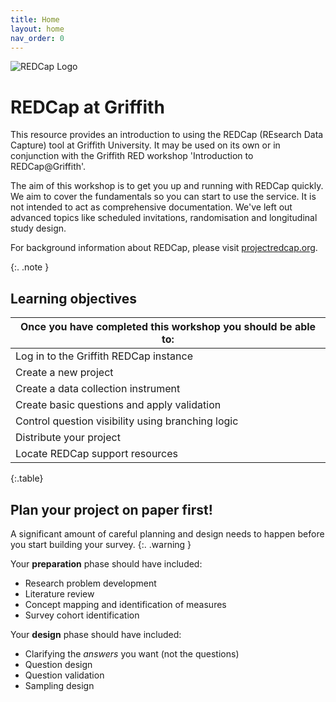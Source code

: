 ```yaml
---
title: Home
layout: home
nav_order: 0
---
```


![REDCap Logo](assets/images/redcap-logo.jpg)

# REDCap at Griffith

This resource provides an introduction to using the REDCap (REsearch Data Capture) tool at Griffith University. It may be used on its own or in conjunction with the Griffith RED workshop 'Introduction to REDCap@Griffith'.

The aim of this workshop is to get you up and running with REDCap quickly. We aim to cover the fundamentals so you can start to use the service. It is not intended to act as comprehensive documentation. We've left out advanced topics like scheduled invitations, randomisation and longitudinal study design.

For background information about REDCap, please visit [projectredcap.org](https://projectredcap.org/).

{:. .note }

## Learning objectives

| Once you have completed this workshop you should be able to: |
| ------------------------------------------------------------ |
| Log in to the Griffith REDCap instance                       |
| Create a new project                                         |
| Create a data collection instrument                          |
| Create basic questions and apply validation                  |
| Control question visibility using branching logic            |
| Distribute your project                                      |
| Locate REDCap support resources                              |

{:.table}

## Plan your project on paper first!

A significant amount of careful planning and design needs to happen before you start building your survey.
{:. .warning }

Your **preparation** phase should have included:

- Research problem development
- Literature review
- Concept mapping and identification of measures
- Survey cohort identification

Your **design** phase should have included:

- Clarifying the _answers_ you want (not the questions)
- Question design
- Question validation
- Sampling design
